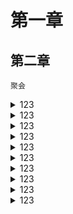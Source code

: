 # 第一章
## 第二章
    聚会


<details>
<summary>123</summary>
    import(估计)
</details>


<details>
<summary>123</summary>
    import(估计)
</details>



<details>
<summary>123</summary>
    import(估计)
</details>



<details>
<summary>123</summary>
    import(估计)
</details>


<details>
<summary>123</summary>
    import(估计)
</details>


<details>
<summary>123</summary>
    import(估计)
</details>



<details>
<summary>123</summary>
    import(估计)
</details>



<details>
<summary>123</summary>
    import(估计)
</details>



<details>
<summary>123</summary>
    import(估计)
</details>




<details>
<summary>123</summary>
    import(估计)
</details>



















